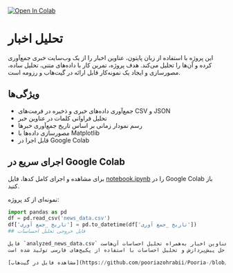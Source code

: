 [![Open In Colab](https://colab.research.google.com/assets/colab-badge.svg)](https://colab.research.google.com/github/pooriazohrabii/Pooria-/blob/main/News_Analysis.ipynb)
# تحلیل اخبار

این پروژه با استفاده از زبان پایتون، عناوین اخبار را از یک وب‌سایت خبری جمع‌آوری کرده و آن‌ها را تحلیل می‌کند. هدف پروژه، تمرین کار با داده‌های متنی، تحلیل ساده، مصورسازی و ایجاد یک نمونه‌کار قابل ارائه در گیت‌هاب و رزومه است.

## ویژگی‌ها

- جمع‌آوری داده‌های خبری و ذخیره در فرمت‌های CSV و JSON
- تحلیل فراوانی کلمات در عناوین خبر
- رسم نمودار زمانی بر اساس تاریخ جمع‌آوری خبرها
- مصورسازی داده‌ها با Matplotlib
- قابل اجرا در Google Colab

## اجرای سریع در Google Colab

برای مشاهده و اجرای کامل کدها، فایل [notebook.ipynb](https://github.com/pooriazohrabii/Pooria-/blob/main/notebook.ipynb) را در Google Colab باز کنید.

نمونه‌ای از کد پروژه:

```python
import pandas as pd
df = pd.read_csv('news_data.csv')
df['تاریخ _جمع آوری'] = pd.to_datetime(df['تاریخ _جمع آوری'])
## فایل خروجی تحلیل احساسات

فایل `analyzed_news_data.csv` شامل عناوین اخبار به‌همراه تحلیل احساسات آن‌هاست.  
این فایل پس از اجرای مراحل پیش‌پردازش و تحلیل احساسات با استفاده از پکیج‌های فارسی تولید شده است.

[مشاهده فایل در گیت‌هاب](https://github.com/pooriazohrabii/Pooria-/blob/main/analyzed_news_data.csv)
